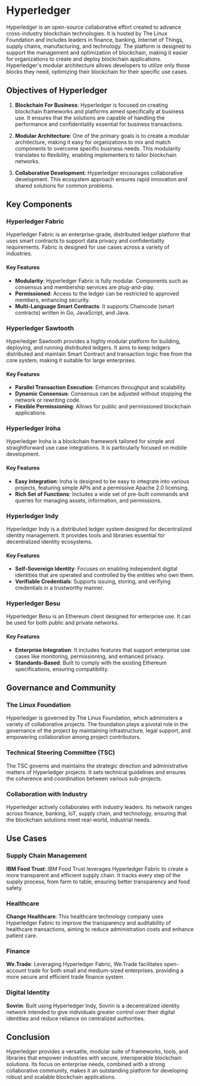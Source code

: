 # Hyperledger

Hyperledger is an open-source collaborative effort created to advance cross-industry blockchain technologies. It is hosted by The Linux Foundation and includes leaders in finance, banking, Internet of Things, supply chains, manufacturing, and technology. The platform is designed to support the management and optimization of blockchain, making it easier for organizations to create and deploy blockchain applications. Hyperledger's modular architecture allows developers to utilize only those blocks they need, optimizing their blockchain for their specific use cases.

## Objectives of Hyperledger

1. **Blockchain For Business**: Hyperledger is focused on creating blockchain frameworks and platforms aimed specifically at business use. It ensures that the solutions are capable of handling the performance and confidentiality essential for business transactions.
   
2. **Modular Architecture**: One of the primary goals is to create a modular architecture, making it easy for organizations to mix and match components to overcome specific business needs. This modularity translates to flexibility, enabling implementers to tailor blockchain networks.
   
3. **Collaborative Development**: Hyperledger encourages collaborative development. This ecosystem approach ensures rapid innovation and shared solutions for common problems.

## Key Components

### Hyperledger Fabric

Hyperledger Fabric is an enterprise-grade, distributed ledger platform that uses smart contracts to support data privacy and confidentiality requirements. Fabric is designed for use cases across a variety of industries.

#### Key Features

- **Modularity**: Hyperledger Fabric is fully modular. Components such as consensus and membership services are plug-and-play.
- **Permissioned**: Access to the ledger can be restricted to approved members, enhancing security.
- **Multi-Language Smart Contracts**: It supports Chaincode (smart contracts) written in Go, JavaScript, and Java.

### Hyperledger Sawtooth

Hyperledger Sawtooth provides a highly modular platform for building, deploying, and running distributed ledgers. It aims to keep ledgers distributed and maintain Smart Contract and transaction logic free from the core system, making it suitable for large enterprises.

#### Key Features

- **Parallel Transaction Execution**: Enhances throughput and scalability.
- **Dynamic Consensus**: Consensus can be adjusted without stopping the network or rewriting code.
- **Flexible Permissioning**: Allows for public and permissioned blockchain applications.

### Hyperledger Iroha

Hyperledger Iroha is a blockchain framework tailored for simple and straightforward use case integrations. It is particularly focused on mobile development.

#### Key Features

- **Easy Integration**: Iroha is designed to be easy to integrate into various projects, featuring simple APIs and a permissive Apache 2.0 licensing.
- **Rich Set of Functions**: Includes a wide set of pre-built commands and queries for managing assets, information, and permissions.

### Hyperledger Indy

Hyperledger Indy is a distributed ledger system designed for decentralized identity management. It provides tools and libraries essential for decentralized identity ecosystems.

#### Key Features

- **Self-Sovereign Identity**: Focuses on enabling independent digital identities that are operated and controlled by the entities who own them.
- **Verifiable Credentials**: Supports issuing, storing, and verifying credentials in a trustworthy manner.

### Hyperledger Besu

Hyperledger Besu is an Ethereum client designed for enterprise use. It can be used for both public and private networks.

#### Key Features

- **Enterprise Integration**: It includes features that support enterprise use cases like monitoring, permissioning, and enhanced privacy.
- **Standards-Based**: Built to comply with the existing Ethereum specifications, ensuring compatibility.

## Governance and Community

### The Linux Foundation

Hyperledger is governed by The Linux Foundation, which administers a variety of collaborative projects. The foundation plays a pivotal role in the governance of the project by maintaining infrastructure, legal support, and empowering collaboration among project contributors.

### Technical Steering Committee (TSC)

The TSC governs and maintains the strategic direction and administrative matters of Hyperledger projects. It sets technical guidelines and ensures the coherence and coordination between various sub-projects.

### Collaboration with Industry

Hyperledger actively collaborates with industry leaders. Its network ranges across finance, banking, IoT, supply chain, and technology, ensuring that the blockchain solutions meet real-world, industrial needs.

## Use Cases

### Supply Chain Management

**IBM Food Trust**: IBM Food Trust leverages Hyperledger Fabric to create a more transparent and efficient supply chain. It tracks every step of the supply process, from farm to table, ensuring better transparency and food safety.

### Healthcare

**Change Healthcare**: This healthcare technology company uses Hyperledger Fabric to improve the transparency and auditability of healthcare transactions, aiming to reduce administration costs and enhance patient care.

### Finance

**We.Trade**: Leveraging Hyperledger Fabric, We.Trade facilitates open-account trade for both small and medium-sized enterprises, providing a more secure and efficient trade finance system.

### Digital Identity

**Sovrin**: Built using Hyperledger Indy, Sovrin is a decentralized identity network intended to give individuals greater control over their digital identities and reduce reliance on centralized authorities.

## Conclusion

Hyperledger provides a versatile, modular suite of frameworks, tools, and libraries that empower industries with secure, interoperable blockchain solutions. Its focus on enterprise needs, combined with a strong collaborative community, makes it an outstanding platform for developing robust and scalable blockchain applications.
